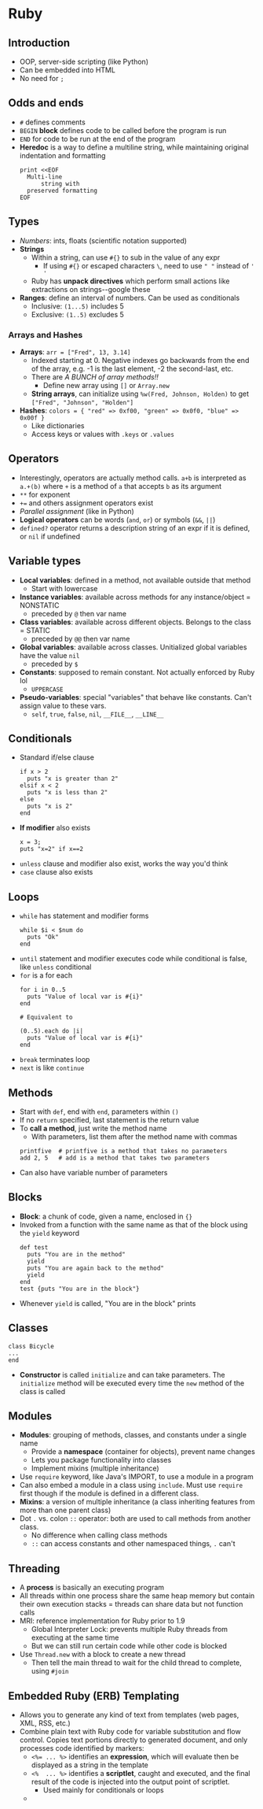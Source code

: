 # Ruby

## Introduction

- OOP, server-side scripting (like Python)
- Can be embedded into HTML
- No need for `;`

## Odds and ends

- `#` defines comments
- `BEGIN` **block** defines code to be called before the program is run
- `END` for code to be run at the end of the program
- **Heredoc** is a way to define a multiline string, while maintaining original indentation and formatting
  ```
  print <<EOF
    Multi-line
        string with
    preserved formatting
  EOF
  ```

## Types

- _Numbers_: ints, floats (scientific notation supported)
- **Strings**
  - Within a string, can use `#{}` to sub in the value of any expr
    - If using `#{}` or escaped characters `\`, need to use `" "` instead of `' '`
  - Ruby has **unpack directives** which perform small actions like extractions on strings--google these
- **Ranges**: define an interval of numbers. Can be used as conditionals
  - Inclusive: `(1...5)` includes 5
  - Exclusive: `(1..5)` excludes 5
  
### Arrays and Hashes

- **Arrays**: `arr = ["Fred", 13, 3.14]`
  - Indexed starting at 0. Negative indexes go backwards from the end of the array, e.g. -1 is the last element, -2 the second-last, etc.
  - There are _A BUNCH of array methods!!_
    - Define new array using `[]` or `Array.new`
  - **String arrays**, can initialize using `%w(Fred, Johnson, Holden)` to get `["Fred", "Johnson", "Holden"]`
- **Hashes**: `colors = { "red" => 0xf00, "green" => 0x0f0, "blue" => 0x00f }`
  - Like dictionaries
  - Access keys or values with `.keys` or `.values`


## Operators

- Interestingly, operators are actually method calls. `a+b` is interpreted as `a.+(b)` where `+` is a method of `a` that accepts `b` as its argument
- `**` for exponent
- `+=` and others assignment operators exist
- _Parallel assignment_ (like in Python)
- **Logical operators** can be words (`and`, `or`) or symbols (`&&`, `||`)
- `defined?` operator returns a description string of an expr if it is defined, or `nil` if undefined


## Variable types

- **Local variables**: defined in a method, not available outside that method
  - Start with lowercase
- **Instance variables**: available across methods for any instance/object = NONSTATIC
  - preceded by `@` then var name
- **Class variables**: available across different objects. Belongs to the class = STATIC
  - preceded by `@@` then var name
- **Global variables**: available across classes. Unitialized global variables have the value `nil`
  - preceded by `$`
- **Constants**: supposed to remain constant. Not actually enforced by Ruby lol
  - `UPPERCASE`
- **Pseudo-variables**: special "variables" that behave like constants. Can't assign value to these vars.
  - `self`, `true`, `false`, `nil`, `__FILE__`, `__LINE__`

## Conditionals

- Standard if/else clause
  ```
  if x > 2
    puts "x is greater than 2"
  elsif x < 2
    puts "x is less than 2"
  else
    puts "x is 2"
  end
  ```
- **If modifier** also exists
  ```
  x = 3;
  puts "x=2" if x==2
  ```
- `unless` clause and modifier also exist, works the way you'd think
- `case` clause also exists

## Loops

- `while` has statement and modifier forms
  ```
  while $i < $num do
    puts "Ok"
  end
  ```
- `until` statement and modifier executes code while conditional is false, like `unless` conditional
- `for` is a for each
  ```
  for i in 0..5
    puts "Value of local var is #{i}"
  end
  
  # Equivalent to

  (0..5).each do |i|
    puts "Value of local var is #{i}"
  end
  ```
- `break` terminates loop
- `next` is like `continue`

## Methods

- Start with `def`, end with `end`, parameters within `()`
- If no `return` specified, last statement is the return value
- To **call a method**, just write the method name
  - With parameters, list them after the method name with commas
  ```
  printfive  # printfive is a method that takes no parameters
  add 2, 5   # add is a method that takes two parameters
  ```
- Can also have variable number of parameters

## Blocks

- **Block**: a chunk of code, given a name, enclosed in `{}`
- Invoked from a function with the same name as that of the block using the `yield` keyword
  ```
  def test
    puts "You are in the method"
    yield
    puts "You are again back to the method"
    yield
  end
  test {puts "You are in the block"}
  ```
- Whenever `yield` is called, "You are in the block" prints

## Classes

```
class Bicycle
...
end
```

- **Constructor** is called `initialize` and can take parameters. The `initialize` method will be executed every time the `new` method of the class is called

## Modules

- **Modules**: grouping of methods, classes, and constants under a single name
  - Provide a **namespace** (container for objects), prevent name changes
  - Lets you package functionality into classes
  - Implement mixins (multiple inheritance)
- Use `require` keyword, like Java's IMPORT, to use a module in a program
- Can also embed a module in a class using `include`. Must use `require` first though if the module is defined in a different class.
- **Mixins**: a version of multiple inheritance (a class inheriting features from more than one parent class)
- Dot `.` vs. colon `::` operator: both are used to call methods from another class.
  - No difference when calling class methods
  - `::` can access constants and other namespaced things, `.` can't

## Threading

- A **process** is basically an executing program
- All threads within one process share the same heap memory but contain their own execution stacks = threads can share data but not function calls
- MRI: reference implementation for Ruby prior to 1.9
  - Global Interpreter Lock: prevents multiple Ruby threads from executing at the same time
  - But we can still run certain code while other code is blocked
- Use `Thread.new` with a block to create a new thread
  - Then tell the main thread to wait for the child thread to complete, using `#join`


## Embedded Ruby (ERB) Templating

- Allows you to generate any kind of text from templates (web pages, XML, RSS, etc.)
- Combine plain text with Ruby code for variable substitution and flow control. Copies text portions directly to generated document, and only processes code identified by markers:
  - `<%= ... %>` identifies an **expression**, which will evaluate then be displayed as a string in the template
  - `<%  ... %>` identifies a **scriptlet**, caught and executed, and the final result of the code is injected into the output point of scriptlet. 
    - Used mainly for conditionals or loops
  - 